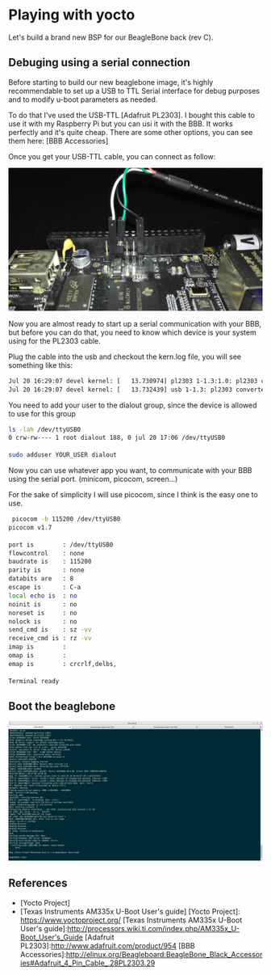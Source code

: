 # Playing with yocto
Let's build a brand new BSP for our BeagleBone back (rev C). 

## Debuging using a serial connection
Before starting to build our new beaglebone image, it's highly recommendable to set up a USB to TTL Serial interface for debug purposes and to modify u-boot parameters as needed.

To do that I've used the USB-TTL [Adafruit PL2303]. I bought this cable to use it with my Raspberry Pi but you can usi it with the BBB. It works perfectly and it's quite cheap. There are some other options, you can see them here: [BBB Accessories]

Once you get your USB-TTL cable, you can connect as follow:

![Serial Connection](https://raw.githubusercontent.com/cristobalrosa/embedded/master/boards/bbb/yocto/images/SerialConnection.jpg)

Now you are almost ready to start up a serial communication with your BBB, but before you can do that, you need to know 
which device is your system using for the PL2303 cable.

Plug the cable into the usb and checkout the kern.log file, you will see something like this:
```bash
Jul 20 16:29:07 devel kernel: [   13.730974] pl2303 1-1.3:1.0: pl2303 converter detected
Jul 20 16:29:07 devel kernel: [   13.732439] usb 1-1.3: pl2303 converter now attached to ttyUSB0
```

You need to add your user to the dialout group, since the device is allowed to use for this group
```bash
ls -lah /dev/ttyUSB0 
0 crw-rw---- 1 root dialout 188, 0 jul 20 17:06 /dev/ttyUSB0

sudo adduser YOUR_USER dialout
```

Now you can use whatever app you want, to communicate with your BBB using the serial port. (minicom, picocom, screen...) 

For the sake of simplicity I will use picocom, since I think is the easy one to use. 
```bash
 picocom -b 115200 /dev/ttyUSB0 
picocom v1.7

port is        : /dev/ttyUSB0
flowcontrol    : none
baudrate is    : 115200
parity is      : none
databits are   : 8
escape is      : C-a
local echo is  : no
noinit is      : no
noreset is     : no
nolock is      : no
send_cmd is    : sz -vv
receive_cmd is : rz -vv
imap is        : 
omap is        : 
emap is        : crcrlf,delbs,

Terminal ready

```

## Boot the beaglebone
![Booting our new image](https://raw.githubusercontent.com/cristobalrosa/embedded/master/boards/bbb/yocto/images/PokyRunning.jpg)

## References
* [Yocto Project]
* [Texas Instruments AM335x U-Boot User's guide] 
[Yocto Project]: https://www.yoctoproject.org/
[Texas Instruments AM335x U-Boot User's guide]:http://processors.wiki.ti.com/index.php/AM335x_U-Boot_User's_Guide
[Adafruit PL2303]:http://www.adafruit.com/product/954
[BBB Accessories]:http://elinux.org/Beagleboard:BeagleBone_Black_Accessories#Adafruit_4_Pin_Cable_.28PL2303.29
